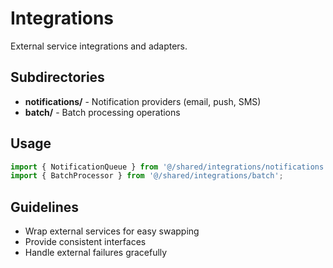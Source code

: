 # Integrations

External service integrations and adapters.

## Subdirectories

- **notifications/** - Notification providers (email, push, SMS)
- **batch/** - Batch processing operations

## Usage

```typescript
import { NotificationQueue } from '@/shared/integrations/notifications';
import { BatchProcessor } from '@/shared/integrations/batch';
```

## Guidelines

- Wrap external services for easy swapping
- Provide consistent interfaces
- Handle external failures gracefully
